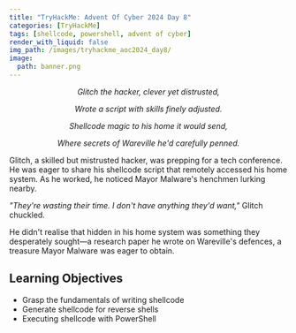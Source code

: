 ```yaml
---
title: "TryHackMe: Advent Of Cyber 2024 Day 8"
categories: [TryHackMe]
tags: [shellcode, powershell, advent of cyber]
render_with_liquid: false
img_path: /images/tryhackme_aoc2024_day8/
image:
  path: banner.png
---
```


<p align="center"><i>Glitch the hacker, clever yet distrusted,</i></p>  
<p align="center"><i>Wrote a script with skills finely adjusted.</i></p>  
<p align="center"><i>Shellcode magic to his home it would send,</i></p>  
<p align="center"><i>Where secrets of Wareville he'd carefully penned.</i></p>

Glitch, a skilled but mistrusted hacker, was prepping for a tech conference. He was eager to share his shellcode script that remotely accessed his home system. As he worked, he noticed Mayor Malware's henchmen lurking nearby.

<i>"They're wasting their time. I don't have anything they'd want,"</i> Glitch chuckled.

He didn't realise that hidden in his home system was something they desperately sought—a research paper he wrote on Wareville's defences, a treasure Mayor Malware was eager to obtain.

## Learning Objectives
- Grasp the fundamentals of writing shellcode
- Generate shellcode for reverse shells
- Executing shellcode with PowerShell